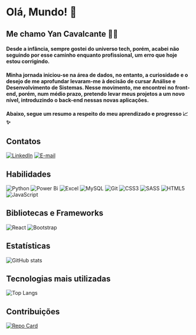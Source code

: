 # Olá, Mundo! 👋          
## Me chamo Yan Cavalcante 👨‍💻
#### Desde a infância, sempre gostei do universo tech, porém, acabei não seguindo por esse caminho enquanto profissional, um erro que hoje estou corrigindo.
#### Minha jornada iniciou-se na área de dados, no entanto, a curiosidade e o desejo de me aprofundar levaram-me à decisão de cursar Análise e Desenvolvimento de Sistemas. Nesse movimento, me encontrei no front-end, porém, num médio prazo, pretendo levar meus projetos a um novo nível, introduzindo o back-end nessas novas aplicações.
#### Abaixo, segue um resumo a respeito do meu aprendizado e progresso 📈✨
## Contatos
[![LinkedIn](https://img.shields.io/badge/LinkedIn-white?style=for-the-badge&logo=linkedin&logoColor=0E76A8)](https://www.linkedin.com/in/yancavalcante27/)
[![E-mail](https://img.shields.io/badge/-Email-087DD9?style=for-the-badge&logo=microsoft-outlook&logoColor=white)](mailto:yanbreno27@gmail.com)
## Habilidades
![Python](https://img.shields.io/badge/python-3670A0?style=for-the-badge&logo=python&logoColor=ffdd54)
![Power Bi](https://img.shields.io/badge/power_bi-F2C811?style=for-the-badge&logo=powerbi&logoColor=black)
![Excel](https://img.shields.io/badge/Excel-1c7a27?style=for-the-badge&logo=microsoft-excel)
![MySQL](https://img.shields.io/badge/mysql-%2300f.svg?style=for-the-badge&logo=mysql&logoColor=white)
![Git](https://img.shields.io/badge/git-%23F05033.svg?style=for-the-badge&logo=git&logoColor=white)
![CSS3](https://img.shields.io/badge/css3-%231572B6.svg?style=for-the-badge&logo=css3&logoColor=white)
![SASS](https://img.shields.io/badge/SASS-CC6698?style=for-the-badge&logo=sass&logoColor=fff)
![HTML5](https://img.shields.io/badge/html5-%23E34F26.svg?style=for-the-badge&logo=html5&logoColor=white)
![JavaScript](https://img.shields.io/badge/javascript-%23323330.svg?style=for-the-badge&logo=javascript&logoColor=%23F7DF1E)
## Bibliotecas e Frameworks
![React](https://img.shields.io/badge/React-1A0F59?style=for-the-badge&logo=react)
![Bootstrap](https://img.shields.io/badge/bootstrap-%238511FA.svg?style=for-the-badge&logo=bootstrap&logoColor=white)
## Estatísticas
![GitHub stats](https://github-readme-stats.vercel.app/api?username=Yan2024&show_icons=true&bg_color=000&border_color=30A3DC&show_icons=true&icon_color=30A3DC&title_color=E94D5F&text_color=FFE&hide_title=true)
## Tecnologias mais utilizadas
![Top Langs](https://github-readme-stats-git-masterrstaa-rickstaa.vercel.app/api/top-langs/?username=Yan2024&layout=compact&bg_color=000&border_color=30A3DC&text_color=FFF&hide_title=true)
## Contribuições
[![Repo Card](https://github-readme-stats.vercel.app/api/pin/?username=Yan2024&repo=dio-lab-open-source&bg_color=000&border_color=30A3DC&show_icons=true&icon_color=30A3DC&title_color=E94D5F&text_color=FFF)](https://github.com/Yan2024/dio-lab-open-source)
